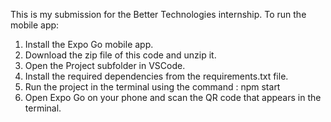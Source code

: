 This is my submission for the Better Technologies internship.
To run the mobile app:
1) Install the Expo Go mobile app.
2) Download the zip file of this code and unzip it.
3) Open the Project subfolder in VSCode.
4) Install the required dependencies from the requirements.txt file.
5) Run the project in the terminal using the command : npm start
6) Open Expo Go on your phone and scan the QR code that appears in the terminal.
